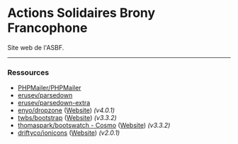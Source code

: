 # Actions Solidaires Brony Francophone

Site web de l'ASBF.

---

### Ressources
- [PHPMailer/PHPMailer](https://github.com/PHPMailer/PHPMailer/)
- [erusev/parsedown](https://github.com/erusev/parsedown)
- [erusev/parsedown-extra](https://github.com/erusev/parsedown-extra)
- [enyo/dropzone](https://github.com/erusev/enyo/dropzone) ([Website](http://www.dropzonejs.com/)) *(v4.0.1)*
- [twbs/bootstrap](https://github.com/twbs/bootstrap) ([Website](http://getbootstrap.com/)) *(v3.3.2)*
- [thomaspark/bootswatch - Cosmo](https://github.com/thomaspark/bootswatch/tree/gh-pages/cosmo) ([Website](http://bootswatch.com/cosmo/)) *(v3.3.2)*
- [driftyco/ionicons](https://github.com/driftyco/ionicons) ([Website](http://ionicons.com/)) *(v2.0.1)*
